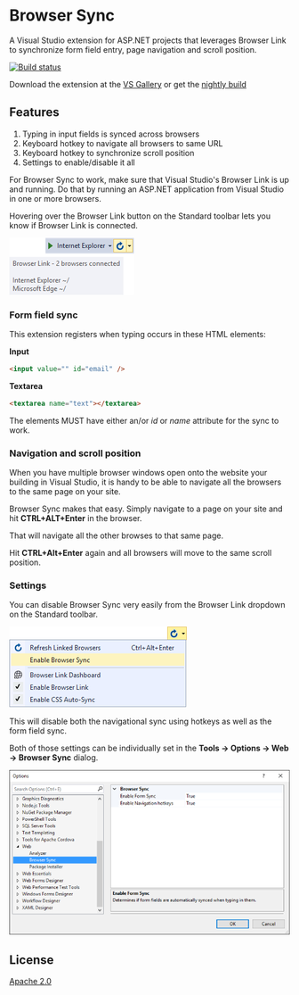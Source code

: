 # Browser Sync
A Visual Studio extension for ASP.NET projects that
leverages Browser Link to synchronize form field entry,
page navigation and scroll position.

[![Build status](https://ci.appveyor.com/api/projects/status/o508r208jkg13ob3?svg=true)](https://ci.appveyor.com/project/madskristensen/browsersync)

Download the extension at the
[VS Gallery](https://visualstudiogallery.msdn.microsoft.com/5497fd10-b1ba-474c-8991-1438ae47012a)
or get the
[nightly build](http://vsixgallery.com/extension/10d9b3af-1338-4c45-bc99-4ec38c3a11fb/)

## Features

1. Typing in input fields is synced across browsers
2. Keyboard hotkey to navigate all browsers to same URL
3. Keyboard hotkey to synchronize scroll position
4. Settings to enable/disable it all

For Browser Sync to work, make sure that Visual Studio's
Browser Link is up and running. Do that by running an
ASP.NET application from Visual Studio in one or more
browsers.

Hovering over the Browser Link button on the Standard
toolbar lets you know if Browser Link is connected.

![Browser Link Tooltip](art/browser-link-tooltip.png)

### Form field sync
This extension registers when typing occurs in these
HTML elements:

**Input**
```html
<input value="" id="email" />
```

**Textarea**
```html
<textarea name="text"></textarea>
```

The elements MUST have either an/or _id_ or _name_ attribute
for the sync to work.

### Navigation and scroll position
When you have multiple browser windows open onto the
website your building in Visual Studio, it is handy to
be able to navigate all the browsers to the same page on
your site.

Browser Sync makes that easy. Simply navigate to a page
on your site and hit **CTRL+ALT+Enter** in the browser.

That will navigate all the other browses to that same page.

Hit **CTRL+Alt+Enter** again and all browsers will move
to the same scroll position.

### Settings
You can disable Browser Sync very easily from the Browser
Link dropdown on the Standard toolbar.

![Browser Link Menu](art/browser-link-menu.png)

This will disable both the navigational sync using hotkeys
as well as the form field sync.

Both of those settings can be individually set in the
**Tools -> Options -> Web -> Browser Sync** dialog.

![Settings](art/settings.png)

## License

[Apache 2.0](LICENSE)